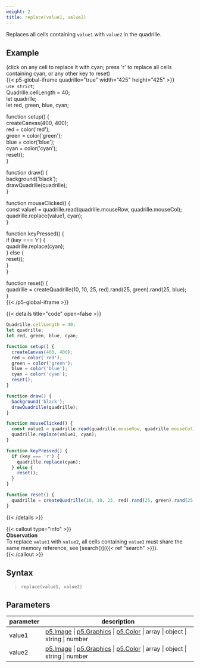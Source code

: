 ```yaml
---
weight: 2
title: replace(value1, value2)  
---
```


Replaces all cells containing `value1` with `value2` in the quadrille. 

## Example

(click on any cell to replace it with cyan; press 'r' to replace all cells containing cyan, or any other key to reset)  
{{< p5-global-iframe quadrille="true" width="425" height="425" >}}  
`use strict`;  
Quadrille.cellLength = 40;  
let quadrille;  
let red, green, blue, cyan;  

function setup() {  
  createCanvas(400, 400);  
  red = color('red');  
  green = color('green');  
  blue = color('blue');  
  cyan = color('cyan');  
  reset();  
}  

function draw() {  
  background('black');  
  drawQuadrille(quadrille);  
}  

function mouseClicked() {  
  const value1 = quadrille.read(quadrille.mouseRow, quadrille.mouseCol);  
  quadrille.replace(value1, cyan);  
}  

function keyPressed() {  
  if (key === 'r') {  
    quadrille.replace(cyan);  
  } else {  
    reset();  
  }  
}  

function reset() {  
  quadrille = createQuadrille(10, 10, 25, red).rand(25, green).rand(25, blue);  
}  
{{< /p5-global-iframe >}}  

{{< details title="code" open=false >}}  
```js  
Quadrille.cellLength = 40;  
let quadrille;  
let red, green, blue, cyan;  

function setup() {  
  createCanvas(400, 400);  
  red = color('red');  
  green = color('green');  
  blue = color('blue');  
  cyan = color('cyan');  
  reset();  
}  

function draw() {  
  background('black');  
  drawQuadrille(quadrille);  
}  

function mouseClicked() {  
  const value1 = quadrille.read(quadrille.mouseRow, quadrille.mouseCol);  
  quadrille.replace(value1, cyan);  
}  

function keyPressed() {  
  if (key === 'r') {  
    quadrille.replace(cyan);  
  } else {  
    reset();  
  }  
}  

function reset() {  
  quadrille = createQuadrille(10, 10, 25, red).rand(25, green).rand(25, blue);  
}  
```  
{{< /details >}}  

{{< callout type="info" >}}  
**Observation**  
To replace `value1` with `value2`, all cells containing `value1` must share the same memory reference, see [search()]({{< ref "search" >}}).  
{{< /callout >}}  

## Syntax  

> `replace(value1, value2)`  

## Parameters  

| parameter | description                                                                                                                                                        |  
|-----------|--------------------------------------------------------------------------------------------------------------------------------------------------------------------|  
| value1    | [p5.Image](https://p5js.org/reference/#/p5.Image) \| [p5.Graphics](https://p5js.org/reference/#/p5.Graphics) \| [p5.Color](https://p5js.org/reference/#/p5.Color) \| array \| object \| string \| number |  
| value2    | [p5.Image](https://p5js.org/reference/#/p5.Image) \| [p5.Graphics](https://p5js.org/reference/#/p5.Graphics) \| [p5.Color](https://p5js.org/reference/#/p5.Color) \| array \| object \| string \| number |  